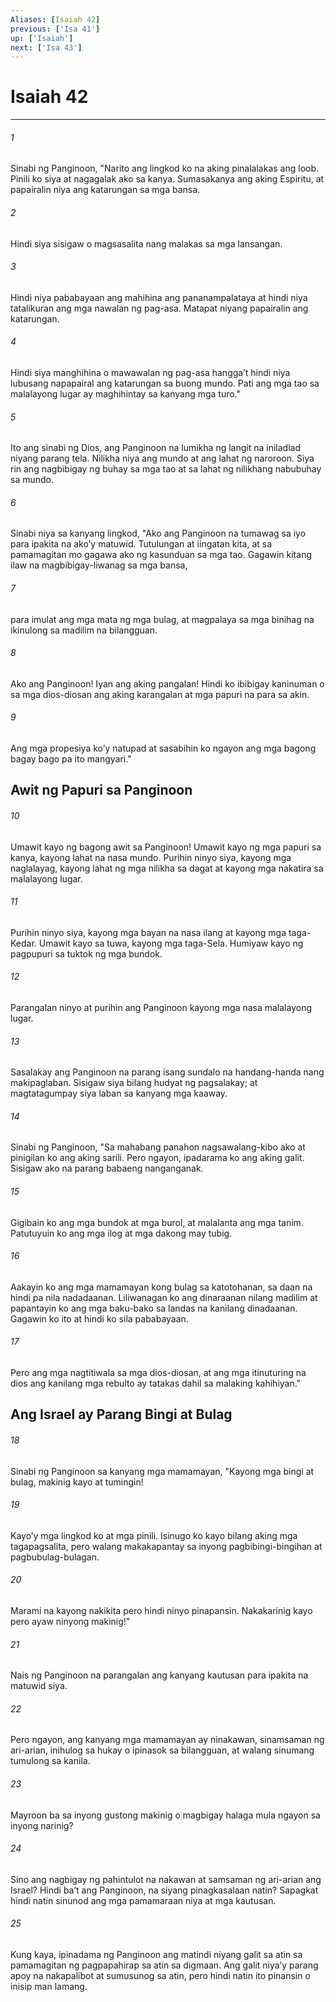 ```yaml
---
Aliases: [Isaiah 42]
previous: ['Isa 41']
up: ['Isaiah']
next: ['Isa 43']
---
```

# Isaiah 42

***






















###### 1 










Sinabi ng Panginoon, "Narito ang lingkod ko na aking pinalalakas ang loob. Pinili ko siya at nagagalak ako sa kanya. Sumasakanya ang aking Espiritu, at papairalin niya ang katarungan sa mga bansa. 





















###### 2 










Hindi siya sisigaw o magsasalita nang malakas sa mga lansangan. 





















###### 3 










Hindi niya pababayaan ang mahihina ang pananampalataya at hindi niya tatalikuran ang mga nawalan ng pag-asa. Matapat niyang papairalin ang katarungan. 





















###### 4 










Hindi siya manghihina o mawawalan ng pag-asa hanggaʼt hindi niya lubusang napapairal ang katarungan sa buong mundo. Pati ang mga tao sa malalayong lugar ay maghihintay sa kanyang mga turo." 





















###### 5 










Ito ang sinabi ng Dios, ang Panginoon na lumikha ng langit na iniladlad niyang parang tela. Nilikha niya ang mundo at ang lahat ng naroroon. Siya rin ang nagbibigay ng buhay sa mga tao at sa lahat ng nilikhang nabubuhay sa mundo. 





















###### 6 










Sinabi niya sa kanyang lingkod, "Ako ang Panginoon na tumawag sa iyo para ipakita na akoʼy matuwid. Tutulungan at iingatan kita, at sa pamamagitan mo gagawa ako ng kasunduan sa mga tao. Gagawin kitang ilaw na magbibigay-liwanag sa mga bansa, 





















###### 7 










para imulat ang mga mata ng mga bulag, at magpalaya sa mga binihag na ikinulong sa madilim na bilangguan. 





















###### 8 










Ako ang Panginoon! Iyan ang aking pangalan! Hindi ko ibibigay kaninuman o sa mga dios-diosan ang aking karangalan at mga papuri na para sa akin. 





















###### 9 










Ang mga propesiya koʼy natupad at sasabihin ko ngayon ang mga bagong bagay bago pa ito mangyari." 

## Awit ng Papuri sa Panginoon 





















###### 10 










Umawit kayo ng bagong awit sa Panginoon! Umawit kayo ng mga papuri sa kanya, kayong lahat na nasa mundo. Purihin ninyo siya, kayong mga naglalayag, kayong lahat ng mga nilikha sa dagat at kayong mga nakatira sa malalayong lugar. 





















###### 11 










Purihin ninyo siya, kayong mga bayan na nasa ilang at kayong mga taga-Kedar. Umawit kayo sa tuwa, kayong mga taga-Sela. Humiyaw kayo ng pagpupuri sa tuktok ng mga bundok. 





















###### 12 










Parangalan ninyo at purihin ang Panginoon kayong mga nasa malalayong lugar. 





















###### 13 










Sasalakay ang Panginoon na parang isang sundalo na handang-handa nang makipaglaban. Sisigaw siya bilang hudyat ng pagsalakay; at magtatagumpay siya laban sa kanyang mga kaaway. 





















###### 14 










Sinabi ng Panginoon, "Sa mahabang panahon nagsawalang-kibo ako at pinigilan ko ang aking sarili. Pero ngayon, ipadarama ko ang aking galit. Sisigaw ako na parang babaeng nanganganak. 





















###### 15 










Gigibain ko ang mga bundok at mga burol, at malalanta ang mga tanim. Patutuyuin ko ang mga ilog at mga dakong may tubig. 





















###### 16 










Aakayin ko ang mga mamamayan kong bulag sa katotohanan, sa daan na hindi pa nila nadadaanan. Liliwanagan ko ang dinaraanan nilang madilim at papantayin ko ang mga baku-bako sa landas na kanilang dinadaanan. Gagawin ko ito at hindi ko sila pababayaan. 





















###### 17 










Pero ang mga nagtitiwala sa mga dios-diosan, at ang mga itinuturing na dios ang kanilang mga rebulto ay tatakas dahil sa malaking kahihiyan." 

## Ang Israel ay Parang Bingi at Bulag 





















###### 18 










Sinabi ng Panginoon sa kanyang mga mamamayan, "Kayong mga bingi at bulag, makinig kayo at tumingin! 





















###### 19 










Kayoʼy mga lingkod ko at mga pinili. Isinugo ko kayo bilang aking mga tagapagsalita, pero walang makakapantay sa inyong pagbibingi-bingihan at pagbubulag-bulagan. 





















###### 20 










Marami na kayong nakikita pero hindi ninyo pinapansin. Nakakarinig kayo pero ayaw ninyong makinig!" 





















###### 21 










Nais ng Panginoon na parangalan ang kanyang kautusan para ipakita na matuwid siya. 





















###### 22 










Pero ngayon, ang kanyang mga mamamayan ay ninakawan, sinamsaman ng ari-arian, inihulog sa hukay o ipinasok sa bilangguan, at walang sinumang tumulong sa kanila. 





















###### 23 










Mayroon ba sa inyong gustong makinig o magbigay halaga mula ngayon sa inyong narinig? 





















###### 24 










Sino ang nagbigay ng pahintulot na nakawan at samsaman ng ari-arian ang Israel? Hindi baʼt ang Panginoon, na siyang pinagkasalaan natin? Sapagkat hindi natin sinunod ang mga pamamaraan niya at mga kautusan. 





















###### 25 










Kung kaya, ipinadama ng Panginoon ang matindi niyang galit sa atin sa pamamagitan ng pagpapahirap sa atin sa digmaan. Ang galit niyaʼy parang apoy na nakapalibot at sumusunog sa atin, pero hindi natin ito pinansin o inisip man lamang.
